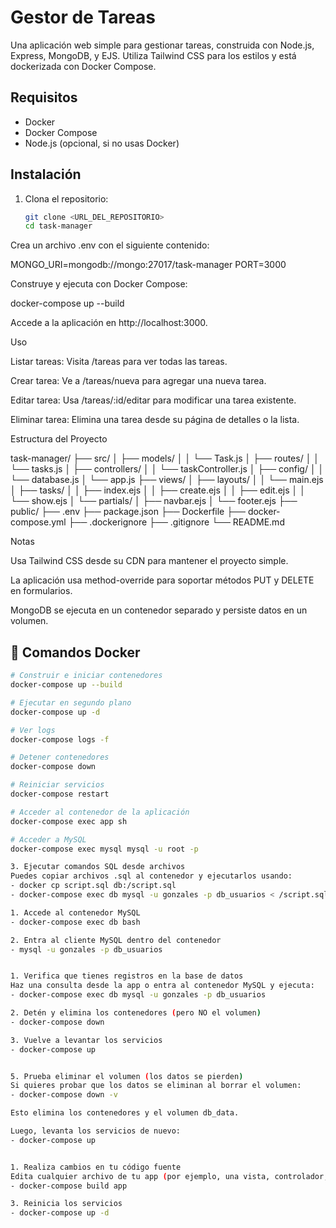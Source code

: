 # Gestor de Tareas

Una aplicación web simple para gestionar tareas, construida con Node.js, Express, MongoDB, y EJS. Utiliza Tailwind CSS para los estilos y está dockerizada con Docker Compose.

## Requisitos
- Docker
- Docker Compose
- Node.js (opcional, si no usas Docker)

## Instalación

1. Clona el repositorio:
   ```bash
   git clone <URL_DEL_REPOSITORIO>
   cd task-manager


Crea un archivo .env con el siguiente contenido:

MONGO_URI=mongodb://mongo:27017/task-manager
PORT=3000



Construye y ejecuta con Docker Compose:

docker-compose up --build



Accede a la aplicación en http://localhost:3000.

Uso





Listar tareas: Visita /tareas para ver todas las tareas.



Crear tarea: Ve a /tareas/nueva para agregar una nueva tarea.



Editar tarea: Usa /tareas/:id/editar para modificar una tarea existente.



Eliminar tarea: Elimina una tarea desde su página de detalles o la lista.

Estructura del Proyecto

task-manager/
├── src/
│   ├── models/
│   │   └── Task.js
│   ├── routes/
│   │   └── tasks.js
│   ├── controllers/
│   │   └── taskController.js
│   ├── config/
│   │   └── database.js
│   └── app.js
├── views/
│   ├── layouts/
│   │   └── main.ejs
│   ├── tasks/
│   │   ├── index.ejs
│   │   ├── create.ejs
│   │   ├── edit.ejs
│   │   └── show.ejs
│   └── partials/
│       ├── navbar.ejs
│       └── footer.ejs
├── public/
├── .env
├── package.json
├── Dockerfile
├── docker-compose.yml
├── .dockerignore
├── .gitignore
└── README.md

Notas





Usa Tailwind CSS desde su CDN para mantener el proyecto simple.



La aplicación usa method-override para soportar métodos PUT y DELETE en formularios.



MongoDB se ejecuta en un contenedor separado y persiste datos en un volumen.


## 🐳 Comandos Docker

```bash
# Construir e iniciar contenedores
docker-compose up --build

# Ejecutar en segundo plano
docker-compose up -d

# Ver logs
docker-compose logs -f

# Detener contenedores
docker-compose down

# Reiniciar servicios
docker-compose restart

# Acceder al contenedor de la aplicación
docker-compose exec app sh

# Acceder a MySQL
docker-compose exec mysql mysql -u root -p

3. Ejecutar comandos SQL desde archivos
Puedes copiar archivos .sql al contenedor y ejecutarlos usando:
- docker cp script.sql db:/script.sql
- docker-compose exec db mysql -u gonzales -p db_usuarios < /script.sql

1. Accede al contenedor MySQL
- docker-compose exec db bash

2. Entra al cliente MySQL dentro del contenedor
- mysql -u gonzales -p db_usuarios


1. Verifica que tienes registros en la base de datos
Haz una consulta desde la app o entra al contenedor MySQL y ejecuta:
- docker-compose exec db mysql -u gonzales -p db_usuarios

2. Detén y elimina los contenedores (pero NO el volumen)
- docker-compose down

3. Vuelve a levantar los servicios
- docker-compose up


5. Prueba eliminar el volumen (los datos se pierden)
Si quieres probar que los datos se eliminan al borrar el volumen:
- docker-compose down -v

Esto elimina los contenedores y el volumen db_data.

Luego, levanta los servicios de nuevo:
- docker-compose up


1. Realiza cambios en tu código fuente
Edita cualquier archivo de tu app (por ejemplo, una vista, controlador, etc.).
- docker-compose build app

3. Reinicia los servicios
- docker-compose up -d